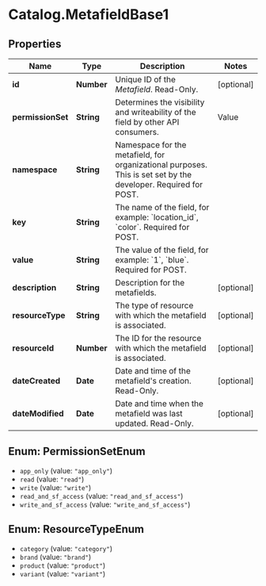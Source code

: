 # Catalog.MetafieldBase1

## Properties
Name | Type | Description | Notes
------------ | ------------- | ------------- | -------------
**id** | **Number** | Unique ID of the *Metafield*. Read-Only. | [optional] 
**permissionSet** | **String** | Determines the visibility and writeability of the field by other API consumers.  |Value|Description |-|-| |&#x60;app_only&#x60;|Private to the app that owns the field| |&#x60;read&#x60;|Visible to other API consumers| |&#x60;write&#x60;|Open for reading and writing by other API consumers| |&#x60;read_and_sf_access&#x60;|Visible to other API consumers, including on storefront| |&#x60;write_and_sf_access&#x60;|Open for reading and writing by other API consumers, including on storefront| | 
**namespace** | **String** | Namespace for the metafield, for organizational purposes. This is set set by the developer. Required for POST.  | 
**key** | **String** | The name of the field, for example: &#x60;location_id&#x60;, &#x60;color&#x60;. Required for POST.  | 
**value** | **String** | The value of the field, for example: &#x60;1&#x60;, &#x60;blue&#x60;. Required for POST.  | 
**description** | **String** | Description for the metafields.  | [optional] 
**resourceType** | **String** | The type of resource with which the metafield is associated.  | [optional] 
**resourceId** | **Number** | The ID for the resource with which the metafield is associated.  | [optional] 
**dateCreated** | **Date** | Date and time of the metafield&#x27;s creation. Read-Only.  | [optional] 
**dateModified** | **Date** | Date and time when the metafield was last updated. Read-Only.  | [optional] 

<a name="PermissionSetEnum"></a>
## Enum: PermissionSetEnum

* `app_only` (value: `"app_only"`)
* `read` (value: `"read"`)
* `write` (value: `"write"`)
* `read_and_sf_access` (value: `"read_and_sf_access"`)
* `write_and_sf_access` (value: `"write_and_sf_access"`)


<a name="ResourceTypeEnum"></a>
## Enum: ResourceTypeEnum

* `category` (value: `"category"`)
* `brand` (value: `"brand"`)
* `product` (value: `"product"`)
* `variant` (value: `"variant"`)

